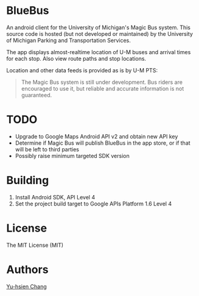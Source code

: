 BlueBus
=======

An android client for the University of Michigan's Magic Bus system. This source code is hosted (but not developed or maintained) by the University of Michigan Parking and Transportation Services.

The app displays almost-realtime location of U-M buses and arrival times for each stop. Also view route paths and stop locations.

Location and other data feeds is provided as is by U-M PTS:
> The Magic Bus system is still under development. Bus riders are encouraged to use it, but reliable and accurate information is not guaranteed.


TODO
====

* Upgrade to Google Maps Android API v2 and obtain new API key
* Determine if Magic Bus will publish BlueBus in the app store, or if that will be left to third parties
* Possibly raise minimum targeted SDK version


Building
========

1. Install Android SDK, API Level 4
2. Set the project build target to Google APIs Platform 1.6 Level 4


License
=======

The MIT License (MIT)


Authors
=======
[Yu-hsien Chang](yhnchang@umich.edu)